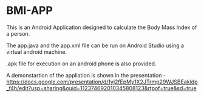 # BMI-APP

This is an Android Application designed to calculate the Body Mass Index of a person.

The app.java and the app.xml file can be run on Android Studio using a virtual android machine.

.apk file for execution on an android phone is also provided.

A demonstartion of the appliation is shown in the presentation - 
https://docs.google.com/presentation/d/1yj2fEpMy1X2JTrmp29WJSBEakldp_f4h/edit?usp=sharing&ouid=112374692010345808123&rtpof=true&sd=true 
